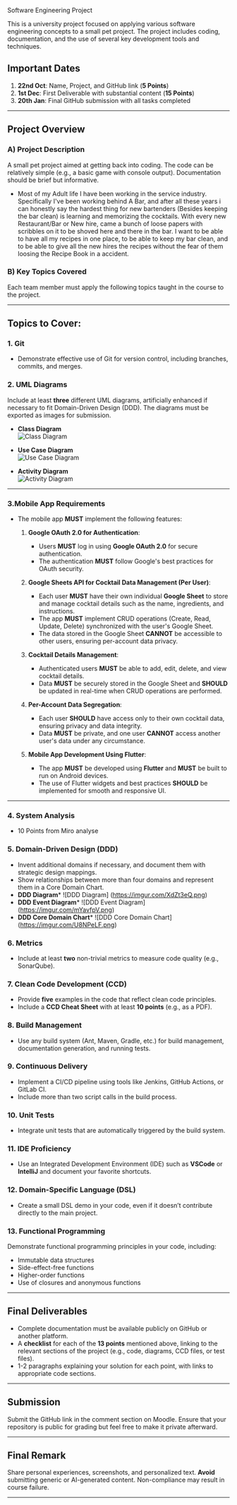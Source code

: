Software Engineering Project

This is a university project focused on applying various software engineering concepts to a small pet project. The project includes coding, documentation, and the use of several key development tools and techniques.

## Important Dates
1. **22nd Oct**: Name, Project, and GitHub link (**5 Points**)
2. **1st Dec**: First Deliverable with substantial content (**15 Points**)
3. **20th Jan**: Final GitHub submission with all tasks completed

---

## Project Overview

### A) Project Description
A small pet project aimed at getting back into coding. The code can be relatively simple (e.g., a basic game with console output). Documentation should be brief but informative.

- Most of my Adult life  I have been working in the service industry. Specifically I've been working behind A Bar, and after all these years i can honestly say the hardest thing for new bartenders (Besides keeping the bar clean) is learning and memorizing the cocktails. With every new Restaurant/Bar or New hire, came a bunch of loose papers with scribbles on it to be shoved here and there in the bar. I want to be able to have all my recipes in one place, to be able to keep my bar clean, and to be able to give all the new hires the recipes without the fear of them loosing the Recipe Book in a accident.

### B) Key Topics Covered
Each team member must apply the following topics taught in the course to the project.

---

## Topics to Cover:

### 1. **Git**
   - Demonstrate effective use of Git for version control, including branches, commits, and merges.
   
### 2. **UML Diagrams**
   Include at least **three** different UML diagrams, artificially enhanced if necessary to fit Domain-Driven Design (DDD). The diagrams must be exported as images for submission.

   - **Class Diagram**  
     ![Class Diagram](https://i.imgur.com/1fJUkjS.png)

   - **Use Case Diagram**  
     ![Use Case Diagram](https://i.imgur.com/mlQ6zBV.png)

   - **Activity Diagram**  
     ![Activity Diagram](https://i.imgur.com/DdcNVZy.png)


---

### 3.**Mobile App Requirements**

- The mobile app **MUST** implement the following features:

   1. **Google OAuth 2.0 for Authentication**:
      - Users **MUST** log in using **Google OAuth 2.0** for secure authentication.
      - The authentication **MUST** follow Google's best practices for OAuth security.
   
   2. **Google Sheets API for Cocktail Data Management (Per User)**:
      - Each user **MUST** have their own individual **Google Sheet** to store and manage cocktail details such as the name, ingredients, and instructions.
      - The app **MUST** implement CRUD operations (Create, Read, Update, Delete) synchronized with the user's Google Sheet.
      - The data stored in the Google Sheet **CANNOT** be accessible to other users, ensuring per-account data privacy.

   3. **Cocktail Details Management**:
      - Authenticated users **MUST** be able to add, edit, delete, and view cocktail details.
      - Data **MUST** be securely stored in the Google Sheet and **SHOULD** be updated in real-time when CRUD operations are performed.

   4. **Per-Account Data Segregation**:
      - Each user **SHOULD** have access only to their own cocktail data, ensuring privacy and data integrity.
      - Data **MUST** be private, and one user **CANNOT** access another user's data under any circumstance.

   5. **Mobile App Development Using Flutter**:
      - The app **MUST** be developed using **Flutter** and **MUST** be built to run on Android devices.
      - The use of Flutter widgets and best practices **SHOULD** be implemented for smooth and responsive UI.


---
### 4. **System Analysis**
  - 10 Points from Miro analyse  

### 5. **Domain-Driven Design (DDD)**
   - Invent additional domains if necessary, and document them with strategic design mappings.
   - Show relationships between more than four domains and represent them in a Core Domain Chart.
   - **DDD Diagram***
     ![DDD Diagram]
(https://imgur.com/XdZt3eQ.png)
   - **DDD Event Diagram***
     ![DDD Event Diagram]
(https://imgur.com/mYavfpV.png)
   - **DDD Core Domain Chart***
     ![DDD Core Domain Chart]
(https://imgur.com/U8NPeLF.png)




### 6. **Metrics**
   - Include at least **two** non-trivial metrics to measure code quality (e.g., SonarQube).

### 7. **Clean Code Development (CCD)**
   - Provide **five** examples in the code that reflect clean code principles.
   - Include a **CCD Cheat Sheet** with at least **10 points** (e.g., as a PDF).

### 8. **Build Management**
   - Use any build system (Ant, Maven, Gradle, etc.) for build management, documentation generation, and running tests.

### 9. **Continuous Delivery**
   - Implement a CI/CD pipeline using tools like Jenkins, GitHub Actions, or GitLab CI. 
   - Include more than two script calls in the build process.

### 10. **Unit Tests**
   - Integrate unit tests that are automatically triggered by the build system.

### 11. **IDE Proficiency**
   - Use an Integrated Development Environment (IDE) such as **VSCode** or **IntelliJ** and document your favorite shortcuts.

### 12. **Domain-Specific Language (DSL)**
   - Create a small DSL demo in your code, even if it doesn’t contribute directly to the main project.

### 13. **Functional Programming**
   Demonstrate functional programming principles in your code, including:
   - Immutable data structures
   - Side-effect-free functions
   - Higher-order functions
   - Use of closures and anonymous functions

---

## Final Deliverables

- Complete documentation must be available publicly on GitHub or another platform.
- A **checklist** for each of the **13 points** mentioned above, linking to the relevant sections of the project (e.g., code, diagrams, CCD files, or test files).
- 1-2 paragraphs explaining your solution for each point, with links to appropriate code sections.

---

## Submission

Submit the GitHub link in the comment section on Moodle. Ensure that your repository is public for grading but feel free to make it private afterward.

---

## Final Remark

Share personal experiences, screenshots, and personalized text. **Avoid** submitting generic or AI-generated content. Non-compliance may result in course failure.

---
